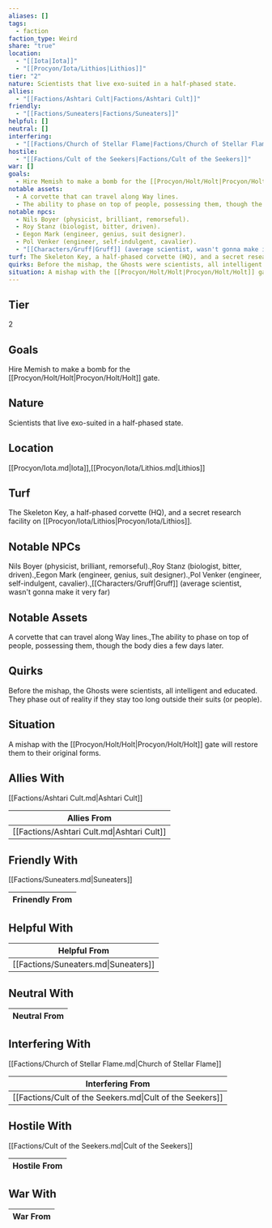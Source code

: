 ```yaml
---
aliases: []
tags:
  - faction
faction_type: Weird
share: "true"
location:
  - "[[Iota|Iota]]"
  - "[[Procyon/Iota/Lithios|Lithios]]"
tier: "2"
nature: Scientists that live exo-suited in a half-phased state.
allies:
  - "[[Factions/Ashtari Cult|Factions/Ashtari Cult]]"
friendly:
  - "[[Factions/Suneaters|Factions/Suneaters]]"
helpful: []
neutral: []
interfering:
  - "[[Factions/Church of Stellar Flame|Factions/Church of Stellar Flame]]"
hostile:
  - "[[Factions/Cult of the Seekers|Factions/Cult of the Seekers]]"
war: []
goals:
  - Hire Memish to make a bomb for the [[Procyon/Holt/Holt|Procyon/Holt/Holt]] gate.
notable assets:
  - A corvette that can travel along Way lines.
  - The ability to phase on top of people, possessing them, though the body dies a few days later.
notable npcs:
  - Nils Boyer (physicist, brilliant, remorseful).
  - Roy Stanz (biologist, bitter, driven).
  - Eegon Mark (engineer, genius, suit designer).
  - Pol Venker (engineer, self-indulgent, cavalier).
  - "[[Characters/Gruff|Gruff]] (average scientist, wasn't gonna make it very far)"
turf: The Skeleton Key, a half-phased corvette (HQ), and a secret research facility on [[Procyon/Iota/Lithios|Procyon/Iota/Lithios]].
quirks: Before the mishap, the Ghosts were scientists, all intelligent and educated. They phase out of reality if they stay too long outside their suits (or people).
situation: A mishap with the [[Procyon/Holt/Holt|Procyon/Holt/Holt]] gate will restore them to their original forms.
---
```

## Tier

2

## Goals

Hire Memish to make a bomb for the [[Procyon/Holt/Holt|Procyon/Holt/Holt]] gate.

## Nature

Scientists that live exo-suited in a half-phased state.

## Location

[[Procyon/Iota.md|Iota]],[[Procyon/Iota/Lithios.md|Lithios]]

## Turf

The Skeleton Key, a half-phased corvette (HQ), and a secret research facility on [[Procyon/Iota/Lithios|Procyon/Iota/Lithios]].

## Notable NPCs

Nils Boyer (physicist, brilliant, remorseful).,Roy Stanz (biologist, bitter, driven).,Eegon Mark (engineer, genius, suit designer).,Pol Venker (engineer, self-indulgent, cavalier).,[[Characters/Gruff|Gruff]] (average scientist, wasn't gonna make it very far)

## Notable Assets

A corvette that can travel along Way lines.,The ability to phase on top of people, possessing them, though the body dies a few days later.

## Quirks

Before the mishap, the Ghosts were scientists, all intelligent and educated. They phase out of reality if they stay too long outside their suits (or people).

## Situation

A mishap with the [[Procyon/Holt/Holt|Procyon/Holt/Holt]] gate will restore them to their original forms.

## Allies With

[[Factions/Ashtari Cult.md|Ashtari Cult]]

| Allies From                                |
| ------------------------------------------ |
| [[Factions/Ashtari Cult.md\|Ashtari Cult]] |


## Friendly With

[[Factions/Suneaters.md|Suneaters]]

| Frinendly From |
| -------------- |


## Helpful With



| Helpful From                         |
| ------------------------------------ |
| [[Factions/Suneaters.md\|Suneaters]] |


## Neutral With




| Neutral From |
| ------------ |



## Interfering With

[[Factions/Church of Stellar Flame.md|Church of Stellar Flame]]


| Interfering From                                         |
| -------------------------------------------------------- |
| [[Factions/Cult of the Seekers.md\|Cult of the Seekers]] |



## Hostile With

[[Factions/Cult of the Seekers.md|Cult of the Seekers]]


| Hostile From |
| ------------ |



## War With



| War From |
| -------- |

